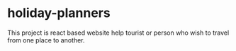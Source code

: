 # holiday-planners
This project is react based website help tourist or person who wish to travel from one place to another.

